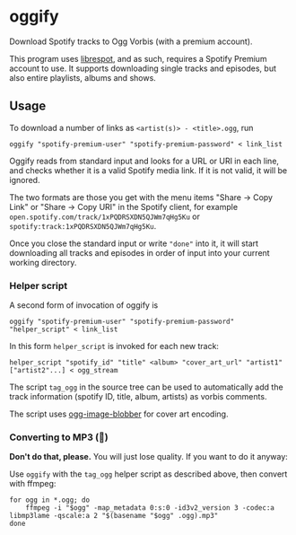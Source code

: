 # oggify
Download Spotify tracks to Ogg Vorbis (with a premium account).

This program uses [librespot](https://github.com/librespot-org/librespot),
and as such, requires a Spotify Premium account to use.
It supports downloading single tracks and episodes, but also entire playlists, albums and shows.

## Usage
To download a number of links as `<artist(s)> - <title>.ogg`, run
```
oggify "spotify-premium-user" "spotify-premium-password" < link_list
```
Oggify reads from standard input and looks for a URL or URI in each line,
and checks whether it is a valid Spotify media link. If it is not valid, it will be ignored.

The two formats are those you get with the menu items
"Share → Copy <Media> Link" or "Share → Copy <Media> URI" in the Spotify client,
for example
`open.spotify.com/track/1xPQDRSXDN5QJWm7qHg5Ku`
or
`spotify:track:1xPQDRSXDN5QJWm7qHg5Ku`.

Once you close the standard input or write `"done"` into it,
it will start downloading all tracks and episodes in order of input
into your current working directory.

### Helper script
A second form of invocation of oggify is
```
oggify "spotify-premium-user" "spotify-premium-password" "helper_script" < link_list
```
In this form `helper_script` is invoked for each new track:
```
helper_script "spotify_id" "title" <album> "cover_art_url" "artist1" ["artist2"...] < ogg_stream
```
The script `tag_ogg` in the source tree can be used to automatically add the track information (spotify ID, title, album, artists) as vorbis comments.

The script uses [ogg-image-blobber](https://github.com/twopoint71/ogg-image-blobber) for cover art encoding.

### Converting to MP3 (🤮)
**Don't do that, please.** You will just lose quality. If you want to do it anyway:

Use `oggify` with the `tag_ogg` helper script as described above, then convert with ffmpeg:
```
for ogg in *.ogg; do
	ffmpeg -i "$ogg" -map_metadata 0:s:0 -id3v2_version 3 -codec:a libmp3lame -qscale:a 2 "$(basename "$ogg" .ogg).mp3"
done
```
